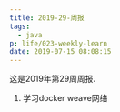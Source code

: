 ```yaml
---
title: 2019-29-周报
tags:
  - java
p: life/023-weekly-learn
date: 2019-07-15 08:08:15
---
```


这是2019年第29周周报.

1. 学习docker weave网络


